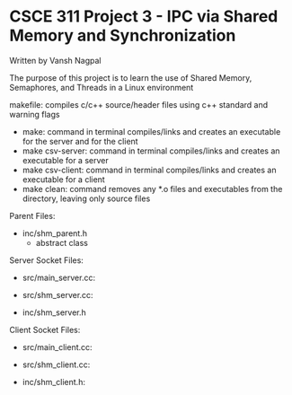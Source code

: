 
# CSCE 311 Project 3 - IPC via Shared Memory and Synchronization
Written by Vansh Nagpal

The purpose of this project is to learn the use of Shared Memory, Semaphores, and Threads in a Linux environment

makefile: compiles c/c++ source/header files using c++ standard and warning flags
  - make: command in terminal compiles/links and creates an executable for the server and for the client
  - make csv-server: command in terminal compiles/links and creates an executable for a server
  - make csv-client: command in terminal compiles/links and creates an executable for a client
  - make clean: command removes any *.o files and executables from the directory, leaving only source files

Parent Files:
  - inc/shm_parent.h
    - abstract class

Server Socket Files:

  - src/main_server.cc:

  - src/shm_server.cc:

  - inc/shm_server.h


Client Socket Files:

  - src/main_client.cc:

  - src/shm_client.cc:

  - inc/shm_client.h: